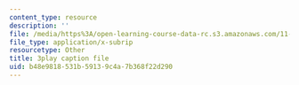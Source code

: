 ```yaml
---
content_type: resource
description: ''
file: /media/https%3A/open-learning-course-data-rc.s3.amazonaws.com/11-601-introduction-to-environmental-policy-and-planning-fall-2016/b48e9818531b59139c4a7b368f22d290_p0Brd5vwV_Q.vtt
file_type: application/x-subrip
resourcetype: Other
title: 3play caption file
uid: b48e9818-531b-5913-9c4a-7b368f22d290
---
```


